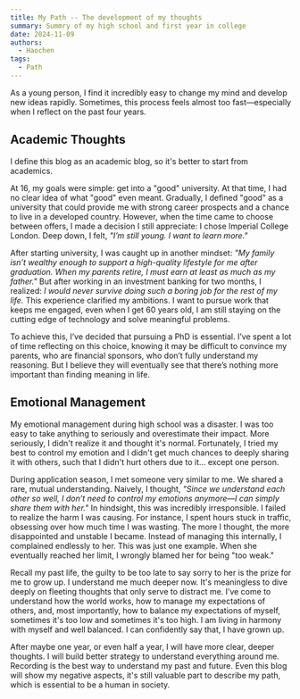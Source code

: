 ```yaml
---
title: My Path -- The development of my thoughts
summary: Summry of my high school and first year in college
date: 2024-11-09
authors:
  - Haochen
tags:
  - Path
---
```


As a young person, I find it incredibly easy to change my mind and develop new ideas rapidly. Sometimes, this process feels almost too fast—especially when I reflect on the past four years.

## Academic Thoughts

I define this blog as an academic blog, so it's better to start from academics. 

At 16, my goals were simple: get into a "good" university. At that time, I had no clear idea of what "good" even meant. Gradually, I defined "good" as a university that could provide me with strong career prospects and a chance to live in a developed country. However, when the time came to choose between offers, I made a decision I still appreciate: I chose Imperial College London. Deep down, I felt, *"I’m still young. I want to learn more."*

After starting university, I was caught up in another mindset: *"My family isn’t wealthy enough to support a high-quality lifestyle for me after graduation. When my parents retire, I must earn at least as much as my father."* But after working in an investment banking for two months, I realized: *I would never survive doing such a boring job for the rest of my life.* This experience clarified my ambitions. I want to pursue work that keeps me engaged, even when I get 60 years old, I am still staying on the cutting edge of technology and solve meaningful problems.

To achieve this, I’ve decided that pursuing a PhD is essential. I’ve spent a lot of time reflecting on this choice, knowing it may be difficult to convince my parents, who are financial sponsors, who don’t fully understand my reasoning. But I believe they will eventually see that there’s nothing more important than finding meaning in life.

## Emotional Management

My emotional management during high school was a disaster. I was too easy to take anything to seriously and overestimate their impact. More seriously, I didn't realize it and thought it's normal. Fortunately, I tried my best to control my emotion and I didn't get much chances to deeply sharing it with others, such that I didn't hurt others due to it... except one person.

During application season, I met someone very similar to me. We shared a rare, mutual understanding. Naively, I thought, *"Since we understand each other so well, I don’t need to control my emotions anymore—I can simply share them with her."* In hindsight, this was incredibly irresponsible. I failed to realize the harm I was causing. For instance, I spent hours stuck in traffic, obsessing over how much time I was wasting. The more I thought, the more disappointed and unstable I became. Instead of managing this internally, I complained endlessly to her. This was just one example. When she eventually reached her limit, I wrongly blamed her for being "too weak." 

Recall my past life, the guilty to be too late to say sorry to her is the prize for me to grow up. I understand me much deeper now. It's meaningless to dive deeply on fleeting thoughts that only serve to distract me. I’ve come to understand how the world works, how to manage my expectations of others, and, most importantly, how to balance my expectations of myself, sometimes it's too low and sometimes it's too high. I am living in harmony with myself and well balanced. I can confidently say that, I have grown up.



After maybe one year, or even half a year, I will have more clear, deeper thoughts. I will build better strategy to understand everything around me. Recording is the best way to understand my past and future. Even this blog will show my negative aspects, it's still valuable part to describe my path, which is essential to be a human in society.